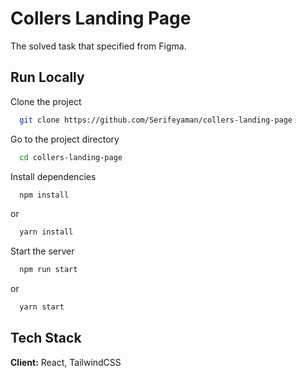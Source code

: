 
# Collers Landing Page

The solved task that specified from Figma.

## Run Locally

Clone the project

```bash
  git clone https://github.com/Serifeyaman/collers-landing-page
```

Go to the project directory

```bash
  cd collers-landing-page
```

Install dependencies

```bash
  npm install
```
or

```bash
  yarn install
```

Start the server

```bash
  npm run start
```
or

```bash
  yarn start
```


## Tech Stack

**Client:** React, TailwindCSS

